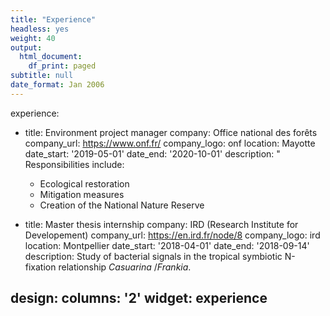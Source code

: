 ```yaml
---
title: "Experience"
headless: yes
weight: 40
output:
  html_document:
    df_print: paged
subtitle: null
date_format: Jan 2006
---
```

experience: 
- title: Environment project manager
  company: Office national des forêts
  company_url: https://www.onf.fr/
  company_logo: onf
  location: Mayotte
  date_start: '2019-05-01'
  date_end: '2020-10-01'
  description: "  Responsibilities include:
    * Ecological restoration 
    * Mitigation measures 
    * Creation of the National Nature Reserve 
     
- title: Master thesis internship 
  company: IRD (Research Institute for Developement) 
  company_url: https://en.ird.fr/node/8 
  company_logo: ird 
  location: Montpellier 
  date_start: '2018-04-01' 
  date_end: '2018-09-14' 
  description: Study of bacterial signals in the tropical symbiotic N-fixation relationship *Casuarina* /*Frankia*. 

design: 
  columns: '2' 
widget: experience
---
